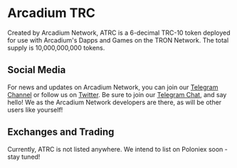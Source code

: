 # Arcadium TRC

Created by Arcadium Network, ATRC is a 6-decimal TRC-10 token deployed for use with Arcadium's Dapps and Games on the TRON Network. The total supply is 10,000,000,000 tokens.

## Social Media

For news and updates on Arcadium Network, you can join our [Telegram Channel](https://t.me/ATRCNews) or follow us on [Twitter](https://twitter.com/ArcadiumTRX). Be sure to join our [Telegram Chat](https://t.me/ATRCChat), and say hello! We as the Arcadium Network developers are there, as will be other users like yourself!

## Exchanges and Trading
Currently, ATRC is not listed anywhere. We intend to list on Poloniex soon - stay tuned!
